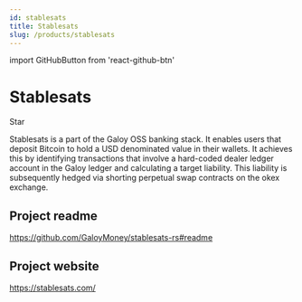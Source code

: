 ```yaml
---
id: stablesats
title: Stablesats
slug: /products/stablesats
---
```


import GitHubButton from 'react-github-btn'

# Stablesats

<GitHubButton href="https://github.com/GaloyMoney/stablesats-rs" data-color-scheme="no-preference: dark; light: light; dark: dark;" data-icon="octicon-star" data-size="large" data-show-count="true" aria-label="Star GaloyMoney/stablesats-rs on GitHub">Star</GitHubButton>
<div style={{ marginBottom: 20 }}></div>

Stablesats is a part of the Galoy OSS banking stack. It enables users that deposit Bitcoin to hold a USD denominated value in their wallets. It achieves this by identifying transactions that involve a hard-coded dealer ledger account in the Galoy ledger and calculating a target liability. This liability is subsequently hedged via shorting perpetual swap contracts on the okex exchange.

## Project readme
https://github.com/GaloyMoney/stablesats-rs#readme

## Project website
https://stablesats.com/
